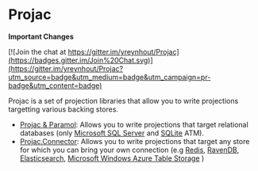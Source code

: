 # Projac

**Important Changes**

[![Join the chat at https://gitter.im/yreynhout/Projac](https://badges.gitter.im/Join%20Chat.svg)](https://gitter.im/yreynhout/Projac?utm_source=badge&utm_medium=badge&utm_campaign=pr-badge&utm_content=badge)

Projac is a set of projection libraries that allow you to write projections targetting various backing stores.

- [Projac & Paramol](./Sql.md): Allows you to write projections that target relational databases (only [Microsoft SQL Server](http://www.microsoft.com/en-us/server-cloud/products/sql-server-editions/overview.aspx) and [SQLite](http://sqlite.org) ATM).
- [Projac.Connector](./Connector.md): Allows you to write projections that target any store for which you can bring your own connection (e.g [Redis](http://redis.io), [RavenDB](http://ravendb.net/), [Elasticsearch](http://http://www.elasticsearch.org/), [Microsoft Windows Azure Table Storage](http://azure.microsoft.com/en-us/documentation/services/storage/) )
